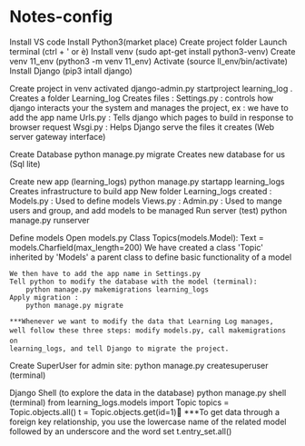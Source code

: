 # Notes-config

Install VS code
	Install Python3(market place)
	Create project folder
	Launch terminal (ctrl + ' or è)
	Install venv (sudo apt-get install python3-venv)
	Create venv 11_env (python3 -m venv 11_env)
	Activate (source ll_env/bin/activate)
	Install Django (pip3 intall django)
	
Create project in venv activated
	django-admin.py startproject learning_log .
		Creates a folder Learning_log
		Creates files : 
			Settings.py : controls how django interacts your the system and manages the project, ex : we have to add the app name
			Urls.py : Tells django which pages to build in response to browser request
			Wsgi.py : Helps Django serve the files it creates (Web server gateway interface)

Create Database
	python manage.py migrate
		Creates new database for us (Sql lite)

Create new app (learning_logs)
	python manage.py startapp learning_logs
		Creates infrastructure to build app
		New folder Learning_logs created :
			Models.py : Used to define models
			Views.py : 
			Admin.py : Used to mange users and group, and add models to be managed
Run server (test)
	python manage.py runserver

Define models
	Open models.py
	Class Topics(models.Model):
		Text = models.Charfield(max_length=200)
		We have created a class 'Topic' inherited by 'Models' a parent class to define basic functionality of a model
	
	We then have to add the app name in Settings.py
	Tell python to modify the database with the model (terminal):
		python manage.py makemigrations learning_logs
	Apply migration :
		python manage.py migrate
		
	***Whenever we want to modify the data that Learning Log manages,
	well follow these three steps: modify models.py, call makemigrations on
	learning_logs, and tell Django to migrate the project.

Create SuperUser for admin site:
	python manage.py createsuperuser (terminal)

Django Shell (to explore the data in the database)
	python manage.py shell (terminal)
	from learning_logs.models import Topic
	topics = Topic.objects.all()
	t = Topic.objects.get(id=1)
	***To get data through a foreign key relationship, you use the lowercase
	name of the related model followed by an underscore and the word set
	t.entry_set.all()
	
	
	

	
	
